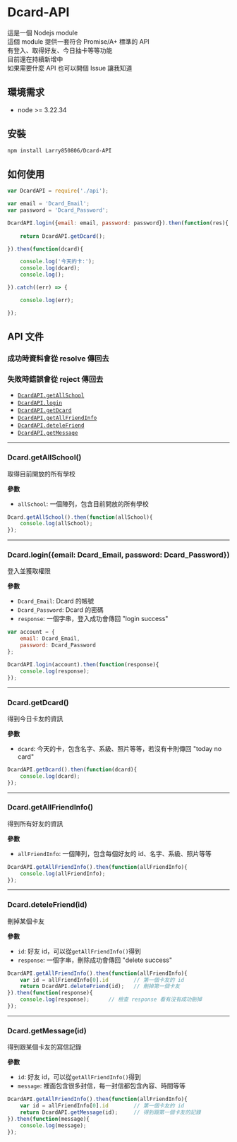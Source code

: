 # Dcard-API

這是一個 Nodejs module<br>
這個 module 提供一套符合 Promise/A+ 標準的 API<br>
有登入、取得好友、今日抽卡等等功能<br>
目前還在持續新增中<br>
如果需要什麼 API 也可以開個 Issue 讓我知道<br>

## 環境需求

- node >= 3.22.34

## 安裝

```bash
npm install Larry850806/Dcard-API
```

## 如何使用

```js
var DcardAPI = require('./api');

var email = 'Dcard_Email';
var password = 'Dcard_Password';

DcardAPI.login({email: email, password: password}).then(function(res){
    
    return DcardAPI.getDcard();

}).then(function(dcard){

    console.log('今天的卡:');
    console.log(dcard);
    console.log();

}).catch((err) => {

    console.log(err);

});
```
    
## API 文件

### 成功時資料會從 resolve 傳回去
### 失敗時錯誤會從 reject 傳回去

- [`DcardAPI.getAllSchool`](#getAllSchool)
- [`DcardAPI.login`](#login)
- [`DcardAPI.getDcard`](#getDcard)
- [`DcardAPI.getAllFriendInfo`](#getAllFriendInfo)
- [`DcardAPI.deteleFriend`](#deleteFriend)
- [`DcardAPI.getMessage`](#getMessage)

---

<a name="getAllSchool" />

### Dcard.getAllSchool()

取得目前開放的所有學校<br>

__參數__

- `allSchool`: 一個陣列，包含目前開放的所有學校

```js
Dcard.getAllSchool().then(function(allSchool){
    console.log(allSchool);
});
```

---

<a name="login" />

### Dcard.login({email: Dcard_Email, password: Dcard_Password})

登入並獲取權限<br>

__參數__

- `Dcard_Email`: Dcard 的帳號
- `Dcard_Password`: Dcard 的密碼
- `response`: 一個字串，登入成功會傳回 "login success"

```js
var account = {
    email: Dcard_Email,
    password: Dcard_Password
};

DcardAPI.login(account).then(function(response){
    console.log(response);
});
```

---

<a name="getDcard" />

### Dcard.getDcard()

得到今日卡友的資訊<br>

__參數__

- `dcard`: 今天的卡，包含名字、系級、照片等等，若沒有卡則傳回 "today no card"

```js
DcardAPI.getDcard().then(function(dcard){
    console.log(dcard);
});
```

---

<a name="getAllFriendInfo" />

### Dcard.getAllFriendInfo()

得到所有好友的資訊<br>

__參數__

- `allFriendInfo`: 一個陣列，包含每個好友的 id、名字、系級、照片等等

```js
DcardAPI.getAllFriendInfo().then(function(allFriendInfo){
    console.log(allFriendInfo);
});
```

---

<a name="deleteFriend" />

### Dcard.deteleFriend(id)

刪掉某個卡友<br>

__參數__

- `id`: 好友 id，可以從`getAllFriendInfo()`得到
- `response`: 一個字串，刪除成功會傳回 "delete success"

```js
DcardAPI.getAllFriendInfo().then(function(allFriendInfo){
    var id = allFriendInfo[0].id        // 第一個卡友的 id
    return DcardAPI.deleteFriend(id);   // 刪掉第一個卡友
}).then(function(response){
    console.log(response);      // 檢查 response 看有沒有成功刪掉
});
```

---

<a name="getMessage" />

### Dcard.getMessage(id)

得到跟某個卡友的寫信記錄<br>

__參數__

- `id`: 好友 id，可以從`getAllFriendInfo()`得到
- `message`: 裡面包含很多封信，每一封信都包含內容、時間等等

```js
DcardAPI.getAllFriendInfo().then(function(allFriendInfo){
    var id = allFriendInfo[0].id        // 第一個卡友的 id
    return DcardAPI.getMessage(id);     // 得到跟第一個卡友的記錄
}).then(function(message){
    console.log(message);
});
```
